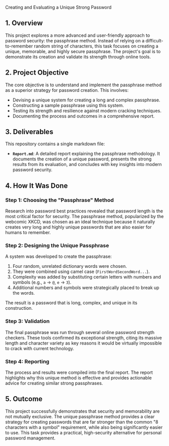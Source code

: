 Creating and Evaluating a Unique Strong Password

## 1. Overview

This project explores a more advanced and user-friendly approach to password security: the passphrase method. Instead of relying on a difficult-to-remember random string of characters, this task focuses on creating a unique, memorable, and highly secure passphrase. The project's goal is to demonstrate its creation and validate its strength through online tools.

## 2. Project Objective

The core objective is to understand and implement the passphrase method as a superior strategy for password creation. This involves:
- Devising a unique system for creating a long and complex passphrase.
- Constructing a sample passphrase using this system.
- Testing its strength and resilience against modern cracking techniques.
- Documenting the process and outcomes in a comprehensive report.

## 3. Deliverables

This repository contains a single markdown file:

- **`Report.md`**: A detailed report explaining the passphrase methodology. It documents the creation of a unique password, presents the strong results from its evaluation, and concludes with key insights into modern password security.

## 4. How It Was Done

### Step 1: Choosing the "Passphrase" Method
Research into password best practices revealed that password length is the most critical factor for security. The passphrase method, popularized by the webcomic XKCD, was chosen as an ideal technique because it naturally creates very long and highly unique passwords that are also easier for humans to remember.

### Step 2: Designing the Unique Passphrase
A system was developed to create the passphrase:
1.  Four random, unrelated dictionary words were chosen.
2.  They were combined using camel case (`FirstWordSecondWord...`).
3.  Complexity was added by substituting certain letters with numbers and symbols (e.g., `a` -> `@`, `e` -> `3`).
4.  Additional numbers and symbols were strategically placed to break up the words.

The result is a password that is long, complex, and unique in its construction.

### Step 3: Validation
The final passphrase was run through several online password strength checkers. These tools confirmed its exceptional strength, citing its massive length and character variety as key reasons it would be virtually impossible to crack with current technology.

### Step 4: Reporting
The process and results were compiled into the final report. The report highlights why this unique method is effective and provides actionable advice for creating similar strong passphrases.

## 5. Outcome

This project successfully demonstrates that security and memorability are not mutually exclusive. The unique passphrase method provides a clear strategy for creating passwords that are far stronger than the common "8 characters with a symbol" requirement, while also being significantly easier to use. This task provides a practical, high-security alternative for personal password management.
